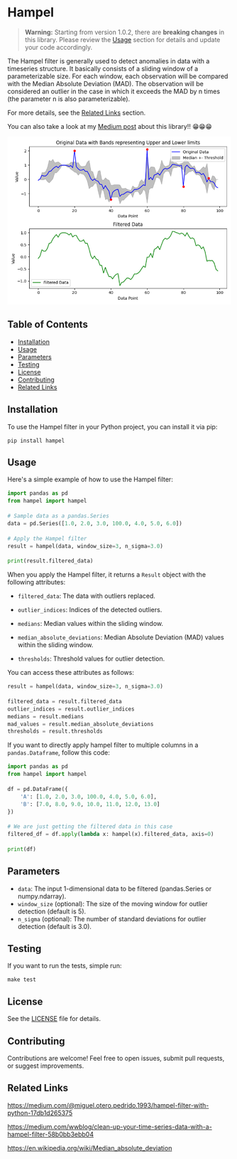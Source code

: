 # Hampel

> **Warning:** Starting from version 1.0.2, there are **breaking changes** in this library. Please review the [Usage](#usage) section for details and update your code accordingly.

The Hampel filter is generally used to detect anomalies in data with a timeseries structure.
It basically consists of a sliding window of a parameterizable size. 
For each window, each observation will be compared with the Median Absolute Deviation (MAD).
The observation will be considered an outlier in the case in which it exceeds the MAD by n times (the parameter n is also parameterizable).

For more details, see the [Related Links](#related-links) section.

You can also take a look at my [Medium post](https://medium.com/@miguel.otero.pedrido.1993/hampel-filter-with-python-17db1d265375) about this library!!  😁😁😁 


![usage_visualization.png](img%2Fusage_visualization.png)

## Table of Contents
- [Installation](#installation)
- [Usage](#usage)
- [Parameters](#parameters)
- [Testing](#testing)
- [License](#license)
- [Contributing](#contributing)
- [Related Links](#related-links)


## Installation

To use the Hampel filter in your Python project, you can install it via pip:

```
pip install hampel
```


## Usage

Here's a simple example of how to use the Hampel filter:

```python
import pandas as pd
from hampel import hampel

# Sample data as a pandas.Series
data = pd.Series([1.0, 2.0, 3.0, 100.0, 4.0, 5.0, 6.0])

# Apply the Hampel filter
result = hampel(data, window_size=3, n_sigma=3.0)

print(result.filtered_data)
```

When you apply the Hampel filter, it returns a `Result` object with the following attributes:


- `filtered_data`: The data with outliers replaced.


- `outlier_indices`: Indices of the detected outliers.


- `medians`: Median values within the sliding window.


- `median_absolute_deviations`: Median Absolute Deviation (MAD) values within the sliding window.


- `thresholds`: Threshold values for outlier detection.


You can access these attributes as follows:

```python
result = hampel(data, window_size=3, n_sigma=3.0)

filtered_data = result.filtered_data
outlier_indices = result.outlier_indices
medians = result.medians
mad_values = result.median_absolute_deviations
thresholds = result.thresholds
```

If you want to directly apply hampel filter to multiple columns in a  `pandas.Dataframe`,
follow this code:

```python
import pandas as pd
from hampel import hampel

df = pd.DataFrame({
    'A': [1.0, 2.0, 3.0, 100.0, 4.0, 5.0, 6.0],
    'B': [7.0, 8.0, 9.0, 10.0, 11.0, 12.0, 13.0]
})

# We are just getting the filtered data in this case
filtered_df = df.apply(lambda x: hampel(x).filtered_data, axis=0)

print(df)
```

## Parameters

* `data`: The input 1-dimensional data to be filtered (pandas.Series or numpy.ndarray).
* `window_size` (optional): The size of the moving window for outlier detection (default is 5).
* `n_sigma` (optional): The number of standard deviations for outlier detection (default is 3.0).

## Testing

If you want to run the tests, simple run:

```
make test
```

## License

See the [LICENSE](LICENSE) file for details.

## Contributing

Contributions are welcome! Feel free to open issues, submit pull requests, or suggest improvements.

## Related Links

https://medium.com/@miguel.otero.pedrido.1993/hampel-filter-with-python-17db1d265375

https://medium.com/wwblog/clean-up-your-time-series-data-with-a-hampel-filter-58b0bb3ebb04

https://en.wikipedia.org/wiki/Median_absolute_deviation
